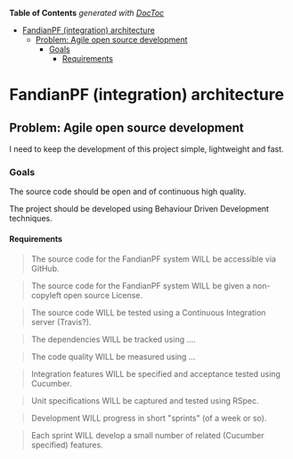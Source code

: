 **Table of Contents**  *generated with [DocToc](http://doctoc.herokuapp.com/)*

- [FandianPF (integration) architecture](#fandianpf-integration-architecture)
	- [Problem: Agile open source development](#problem-agile-open-source-development)
		- [Goals](#goals)
			- [Requirements](#requirements)

# FandianPF (integration) architecture

## Problem: Agile open source development

I need to keep the development of this project simple, lightweight and 
fast.

### Goals

The source code should be open and of continuous high quality.

The project should be developed using Behaviour Driven Development techniques.

#### Requirements

> The source code for the FandianPF system WILL be accessible via GitHub.

> The source code for the FandianPF system WILL be given a non-copyleft 
> open source License.

> The source code WILL be tested using a Continuous Integration server 
> (Travis?).

> The dependencies WILL be tracked using ....

> The code quality WILL be measured using ...

> Integration features WILL be specified and acceptance tested using 
> Cucumber.

> Unit specifications WILL be captured and tested using RSpec.

> Development WILL progress in short "sprints" (of a week or so).

> Each sprint WILL develop a small number of related (Cucumber 
> specified) features.

